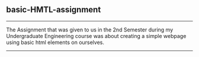 ## basic-HMTL-assignment
<hr>

The Assignment that was given to us in the 2nd Semester during my Undergraduate Engineering course was about creating a simple webpage using basic html elements on ourselves.

<hr>

